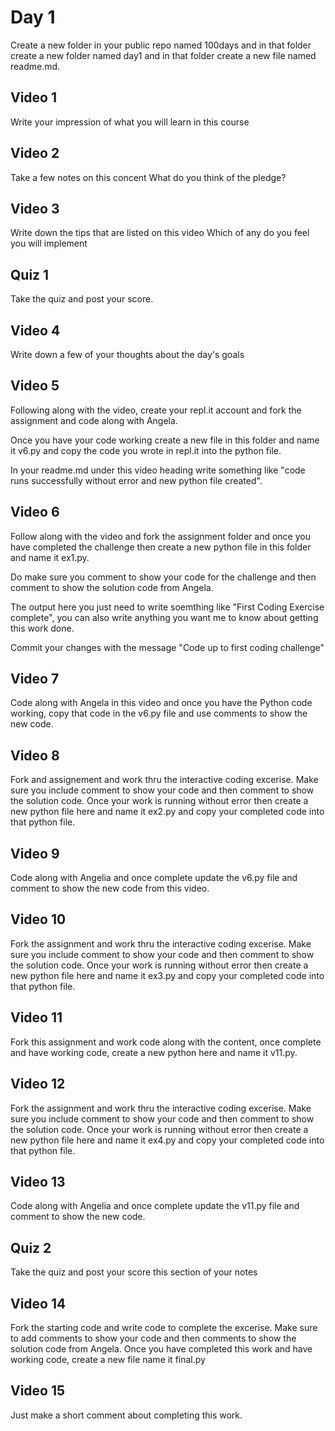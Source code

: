 # Day 1
Create a new folder in your public repo named 100days and in that folder create a new folder named day1 and in that folder create a new file named readme.md.

## Video 1
Write your impression of what you will learn in this course

## Video 2
Take a few notes on this concent
What do you think of the pledge?

## Video 3
Write down the tips that are listed on this video
Which of any do you feel you will implement

## Quiz 1
Take the quiz and post your score. 

## Video 4
Write down a few of your thoughts about the day's goals

## Video 5
Following along with the video, create your repl.it account and fork the assignment and code along with Angela. 

Once you have your code working create a new file in this folder and name it v6.py and copy the code you wrote in repl.it into the python file.  

In your readme.md under this video heading write something like "code runs successfully without error and new python file created".  


## Video 6
Follow along with the video and fork the assignment folder and once you have completed the challenge then create a new python file in this folder and name it ex1.py.

Do make sure you comment to show your code for the challenge and then comment to show the solution code from Angela.

The output here you just need to write soemthing like "First Coding Exercise complete", you can also write anything you want me to know about getting this work done.

Commit your changes with the message "Code up to first coding challenge"

## Video 7
Code along with Angela in this video and once you have the Python code working, copy that code in the v6.py file and use comments to show the new code. 


## Video 8
Fork and assignement and work thru the interactive coding excerise. Make sure you include comment to show your code and then comment to show the solution code.  Once your work is running without error then create a new python file here and name it ex2.py and copy your completed code into that python file. 

## Video 9 
Code along with Angelia and once complete update the v6.py file and comment to show the new code from this video. 

## Video 10
Fork the assignment and work thru the interactive coding excerise.  Make sure you include comment to show your code and then comment to show the solution code.  Once your work is running without error then create a new python file here and name it ex3.py and copy your completed code into that python file.

## Video 11
Fork this assignment and work code along with the content, once complete and have working code, create a new python here and name it v11.py.  

## Video 12
Fork the assignment and work thru the interactive coding excerise.  Make sure you include comment to show your code and then comment to show the solution code.  Once your work is running without error then create a new python file here and name it ex4.py and copy your completed code into that python file.

## Video 13
Code along with Angelia and once complete update the v11.py file and comment to show the new code.

## Quiz 2
Take the quiz and post your score this section of your notes

## Video 14
Fork the starting code and write code to complete the excerise.  Make sure to add comments to show your code and then comments to show the solution code from Angela.  Once you have completed this work and have working code, create a new file name it final.py

## Video 15
Just make a short comment about completing this work.
